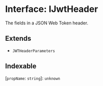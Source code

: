 # Interface: IJwtHeader

The fields in a JSON Web Token header.

## Extends

- `JWTHeaderParameters`

## Indexable

\[`propName`: `string`\]: `unknown`
